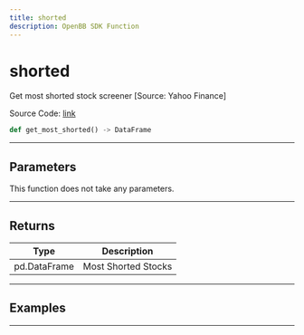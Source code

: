 ```yaml
---
title: shorted
description: OpenBB SDK Function
---
```


# shorted

Get most shorted stock screener [Source: Yahoo Finance]

Source Code: [link](https://github.com/OpenBB-finance/OpenBBTerminal/tree/main/openbb_terminal/stocks/dark_pool_shorts/yahoofinance_model.py#L16)

```python
def get_most_shorted() -> DataFrame
```
---

## Parameters

This function does not take any parameters.

---

## Returns

| Type | Description |
| ---- | ----------- |
| pd.DataFrame | Most Shorted Stocks |

---

## Examples

---

